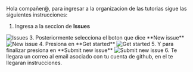 Hola compañer@, para ingresar a la organizacion de las tutorias sigue las siguientes instrucciones: 

1. Ingresa a la seccion de **Issues**
<img alt="Issues" src="https://github.com/Tutorias-programacion-w-Rafa/Solicitar_Ingreso/assets/77165740/62bb78a8-c720-48f8-9a42-a0921c0415c9">
3. Posteriormente selecciona el boton que dice **New issue**
<img alt="New issue" src="https://github.com/Tutorias-programacion-w-Rafa/Solicitar_Ingreso/assets/77165740/e5caf7bd-11c2-4875-ae80-b9f7994976ee">
4. Presiona en **Get started**
<img alt="Get started" src="https://github.com/Tutorias-programacion-w-Rafa/Solicitar_Ingreso/assets/77165740/dd7967ee-8d0e-4c65-a674-60697c5fa639">
5. Y para finalizar presiona en **Submit new issue**
<img alt="Submit new issue" src="https://github.com/Tutorias-programacion-w-Rafa/Solicitar_Ingreso/assets/77165740/d9305112-9dd1-40cf-ae9c-aac8b945131f">
6. Te llegara un correo al email asociado con tu cuenta de github, en el te llegaran instrucciones.
